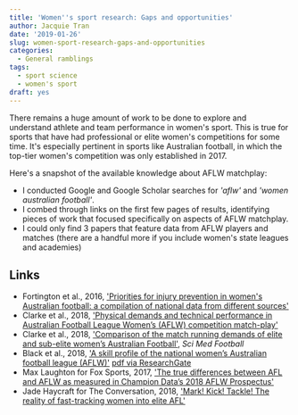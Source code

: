 ```yaml
---
title: 'Women''s sport research: Gaps and opportunities'
author: Jacquie Tran
date: '2019-01-26'
slug: women-sport-research-gaps-and-opportunities
categories:
  - General ramblings
tags:
  - sport science
  - women's sport
draft: yes
---
```


There remains a huge amount of work to be done to explore and understand athlete and team performance in women's sport. This is true for sports that have had professional or elite women's competitions for some time. It's especially pertinent in sports like Australian football, in which the top-tier women's competition was only established in 2017.

Here's a snapshot of the available knowledge about AFLW matchplay:

- I conducted Google and Google Scholar searches for _'aflw'_ and _'women australian football'_.
- I combed through links on the first few pages of results, identifying pieces of work that focused specifically on aspects of AFLW matchplay.
- I could only find 3 papers that feature data from AFLW players and matches (there are a handful more if you include women's state leagues and academies)

## Links

- Fortington et al., 2016, ['Priorities for injury prevention in women's Australian football: a compilation of national data from different sources'](https://bmjopensem.bmj.com/content/2/1/e000101.info)
- Clarke et al., 2018, ['Physical demands and technical performance in Australian Football League Women’s (AFLW) competition match-play'](https://www.sciencedirect.com/science/article/pii/S1440244017318236)
- Clarke et al., 2018, ['Comparison of the match running demands of elite and sub-elite women’s Australian Football'](https://www.tandfonline.com/doi/abs/10.1080/24733938.2018.1479067), _Sci Med Football_
- Black et al., 2018, ['A skill profile of the national women’s Australian football league (AFLW)'](https://www.tandfonline.com/doi/abs/10.1080/24733938.2018.1489140) [pdf via ResearchGate](https://www.researchgate.net/publication/326073287_A_skill_profile_of_the_national_women's_Australian_football_league_AFLW)
- Max Laughton for Fox Sports, 2017, ['The true differences between AFL and AFLW as measured in Champion Data’s 2018 AFLW Prospectus'](https://www.foxsports.com.au/afl/womens-afl/the-true-differences-between-afl-and-aflw-as-measured-in-champion-datas-2018-aflw-prospectus/news-story/509c443e6eadd74554ddc3389b4e6634)
- Jade Haycraft for The Conversation, 2018, ['Mark! Kick! Tackle! The reality of fast-tracking women into elite AFL'](https://theconversation.com/mark-kick-tackle-the-reality-of-fast-tracking-women-into-elite-afl-91007)